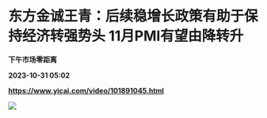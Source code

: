 # 东方金诚王青：后续稳增长政策有助于保持经济转强势头 11月PMI有望由降转升
**下午市场零距离**

**2023-10-31 05:02**

**https://www.yicai.com/video/101891045.html**

![](http://imgcdn.yicai.com/vms-new/2023/10/5a1a0dae-5e07-4434-b767-abb4b61e0f4d_4fwZ.jpg)